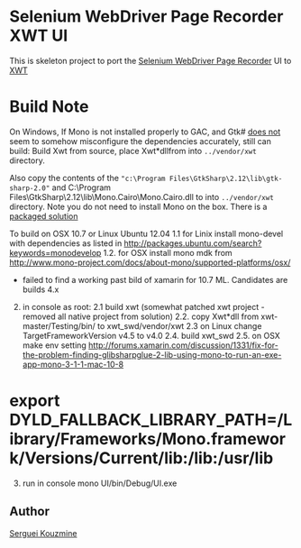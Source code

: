 Selenium WebDriver Page Recorder XWT UI
=======================================
This is skeleton project to port the [Selenium WebDriver Page Recorder](https://github.com/sergueik/swd-recorder) UI 
to [XWT](https://github.com/mono/xwt)


Build Note 
==========
On Windows, If Mono is not installed properly to GAC, and Gtk# [does not](http://stackoverflow.com/questions/16417342/mono-gtk-hello-world-deploy-to-windows) seem to somehow misconfigure the dependencies accurately, still can build:
Build Xwt from source, place Xwt*dllfrom into `../vendor/xwt` directory.

Also copy the contents of the `"c:\Program Files\GtkSharp\2.12\lib\gtk-sharp-2.0"` and C:\Program Files\GtkSharp\2.12\lib\Mono.Cairo\Mono.Cairo.dll to into `../vendor/xwt` directory. 
Note you do not need to install Mono on the box.
There is a [packaged solution](https://github.com/mono/xwt/issues/444)

To build on OSX 10.7 or Linux Ubuntu 12.04
1.1 for Linix install mono-devel with dependencies as listed in http://packages.ubuntu.com/search?keywords=monodevelop
1.2. for OSX install mono mdk from http://www.mono-project.com/docs/about-mono/supported-platforms/osx/
- failed to find a working past bild of xamarin for 10.7 ML. Candidates are builds 4.x
2. in console as root: 2.1 build xwt (somewhat patched xwt project - removed all native project from solution)
2.2. copy Xwt*dll from xwt-master/Testing/bin/ to xwt_swd/vendor/xwt
2.3 on Linux change TargetFrameworkVersion v4.5 to v4.0
2.4. build xwt_swd
2.5. on OSX make env setting http://forums.xamarin.com/discussion/1331/fix-for-the-problem-finding-glibsharpglue-2-lib-using-mono-to-run-an-exe-app-mono-3-1-1-mac-10-8
# export DYLD_FALLBACK_LIBRARY_PATH=/Library/Frameworks/Mono.framework/Versions/Current/lib:/lib:/usr/lib
3. run in console
mono UI/bin/Debug/UI.exe

Author
------
[Serguei Kouzmine](kouzmine_serguei@yahoo.com)
